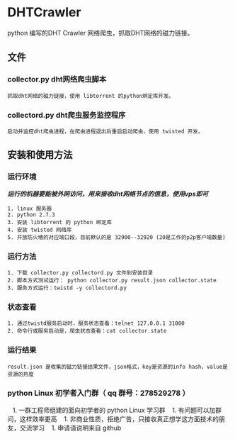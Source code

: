 DHTCrawler
==========

python 编写的DHT Crawler 网络爬虫，抓取DHT网络的磁力链接。


文件
----

### collector.py dht网络爬虫脚本

    抓取dht网络的磁力链接，使用 libtorrent 的python绑定库开发。

### collectord.py dht爬虫服务监控程序

    启动并监控dht爬虫进程，在爬虫进程退出后重启启动爬虫，使用 twisted 开发。


安装和使用方法
--------------

### 运行环境

*__运行的机器要能被外网访问，用来接收dht网络节点的信息，使用vps即可__*

    1. linux 服务器
    2. python 2.7.3
    3. 安装 libtorrent 的 python 绑定库
    4. 安装 twisted 网络库
    5. 开放防火墙的对应端口段，目前默认的是 32900--32920 (20是工作的p2p客户端数量)

### 运行方法

    1. 下载 collector.py collectord.py 文件到安装目录
    2. 脚本方式测试运行： python collector.py result.json collector.state
    3. 服务方式运行：twistd -y collectord.py

### 状态查看

    1. 通过twistd服务启动时，服务状态查看：telnet 127.0.0.1 31000
    2. 命令行或服务启动是，爬虫状态查看：cat collector.state
  
### 运行结果

    result.json 是收集的磁力链接结果文件，json格式，key是资源的info hash，value是资源的热度
    
    
### python Linux 初学者入门群（ qq 群号：278529278 ）
    1. 一群工程师组建的面向初学者的 python Linux 学习群
    1. 有问题可以加群问，这样效率更高
    1. 非商业性质，拒绝广告，只接收真正想学这方面技术的朋友，交流学习
    1. 申请请说明来自 github
